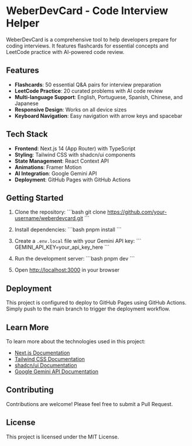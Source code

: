 # WeberDevCard - Code Interview Helper

WeberDevCard is a comprehensive tool to help developers prepare for coding interviews. It features flashcards for essential concepts and LeetCode practice with AI-powered code review.

## Features

- **Flashcards**: 50 essential Q&A pairs for interview preparation
- **LeetCode Practice**: 20 curated problems with AI code review
- **Multi-language Support**: English, Portuguese, Spanish, Chinese, and Japanese
- **Responsive Design**: Works on all device sizes
- **Keyboard Navigation**: Easy navigation with arrow keys and spacebar

## Tech Stack

- **Frontend**: Next.js 14 (App Router) with TypeScript
- **Styling**: Tailwind CSS with shadcn/ui components
- **State Management**: React Context API
- **Animations**: Framer Motion
- **AI Integration**: Google Gemini API
- **Deployment**: GitHub Pages with GitHub Actions

## Getting Started

1. Clone the repository:
   \`\`\`bash
   git clone https://github.com/your-username/weberdevcard.git
   \`\`\`

2. Install dependencies:
   \`\`\`bash
   pnpm install
   \`\`\`

3. Create a `.env.local` file with your Gemini API key:
   \`\`\`
   GEMINI_API_KEY=your_api_key_here
   \`\`\`

4. Run the development server:
   \`\`\`bash
   pnpm dev
   \`\`\`

5. Open [http://localhost:3000](http://localhost:3000) in your browser

## Deployment

This project is configured to deploy to GitHub Pages using GitHub Actions. Simply push to the main branch to trigger the deployment workflow.

## Learn More

To learn more about the technologies used in this project:

- [Next.js Documentation](https://nextjs.org/docs)
- [Tailwind CSS Documentation](https://tailwindcss.com/docs)
- [shadcn/ui Documentation](https://ui.shadcn.com/docs)
- [Google Gemini API Documentation](https://ai.google.dev/docs)

## Contributing

Contributions are welcome! Please feel free to submit a Pull Request.

## License

This project is licensed under the MIT License.
